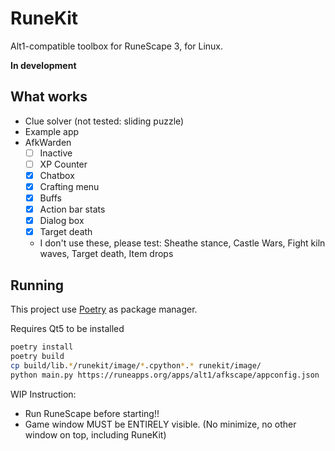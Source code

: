 # RuneKit

Alt1-compatible toolbox for RuneScape 3, for Linux.

**In development**

## What works

- Clue solver (not tested: sliding puzzle)
- Example app
- AfkWarden
  - [ ] Inactive
  - [ ] XP Counter
  - [x] Chatbox
  - [x] Crafting menu
  - [x] Buffs
  - [x] Action bar stats
  - [x] Dialog box
  - [x] Target death
  - I don't use these, please test: Sheathe stance, Castle Wars, Fight kiln waves, Target death, Item drops

## Running

This project use [Poetry](https://python-poetry.org) as package manager.

Requires Qt5 to be installed

```sh
poetry install
poetry build
cp build/lib.*/runekit/image/*.cpython*.* runekit/image/
python main.py https://runeapps.org/apps/alt1/afkscape/appconfig.json
```

WIP Instruction:

- Run RuneScape before starting!!
- Game window MUST be ENTIRELY visible. (No minimize, no other window on top, including RuneKit)
